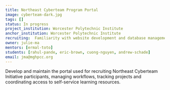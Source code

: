 ```yaml
---
title: Northeast Cyberteam Program Portal
image: cyberteam-dark.jpg
tags: []
status: In progress
project_institution: Worcester Polytechnic Institute
anchor_institution: Worcester Polytechnic Institute
recruiting:  Familiarity with website development and database management
owner: julie-ma
mentors: [ermal-toto]
students: [rahul-pande, eric-brown, cuong-nguyen, andrew-schade]
email: jma@mghpcc.org
---
```


Develop and maintain the portal used for recruiting Northeast Cyberteam Initiative participants, managing workflows, tracking projects and coordinating access to self-service learning resources.
